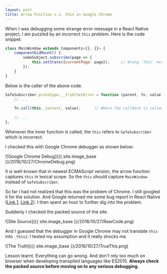 ```yaml
---
layout: post
title: Arrow Function v.s. this in Google Chrome
---
```


When I was debugging some strange error message in a React Native project, I am puzzled by an incorrect `this` problem. Here is the code snippet:

``` javascript
class MainWindow extends Components<{}, {}> {
    componentDidMount() {
        someSubject.subscribe(page => {
            this.setState({currentPage: page});     // Wrong `this` here
        });
    }
}
```

Below is the caller of the above code.

``` javascript
SafeSubscriber.prototype.__tryOrSetError = function (parent, fn, value) {
    // ...

    fn.call(this._context, value);      // Where the callback is called
    
    // ...
};
```

Whenever the inner function is called, the `this` refers to `SafeSubscriber` which is incorrect.

I checked this with Google Chrome debugger as shown below:

![Google Chrome Debug]({{ site.image_base }}/2016/10/27/ChromeDebug.png)

It is well-known that in newest ECMAScript version, the arrow function captures `this` in lexical scope. So the `this` should capture `MainWindow` instead of `SafeSubscriber`.

So far I had not realized that this was the problem of Chrome. I still googled it for the solution. And Google returned me some bug report in React Native ([Link 1](https://github.com/babel/babel/issues/4162), [Link 2](http://stackoverflow.com/questions/37449580/this-is-no-longer-bound-when-using-arrow-functions-after-upgrading-to-react-nati/37474298#37474298)). I then spent an hour to further dig into the problem.

Suddenly I checked the packed source of the site.

![Site Source]({{ site.image_base }}/2016/10/27/RawCode.png)

And I guessed that the debugger in Google Chrome may not translate `this` into `_this2`. I tested my assumption and it really shocks me.

![The Truth]({{ site.image_base }}/2016/10/27/TrueThis.png)

Lesson learnt. Everything can go wrong. And don't rely too much on browser when developing transpiled languages like ES2015. **Always check the packed source before moving on to any serious debugging.**
